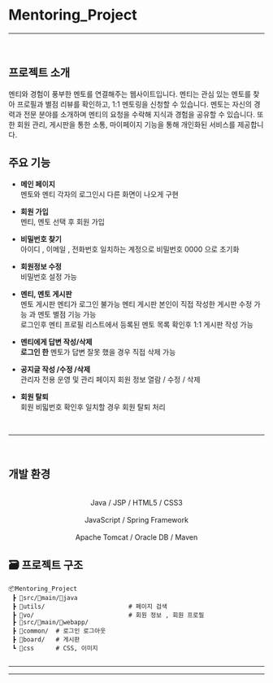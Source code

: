  # Mentoring_Project





-----------------------------------------------------------------------------------------------------------------

<br>

## 프로젝트 소개

멘티와 경험이 풍부한 멘토를 연결해주는 웹사이트입니다. 멘티는 관심 있는 멘토를 찾아 프로필과 별점 리뷰를 확인하고, 1:1 멘토링을 신청할 수 있습니다.
멘토는 자신의 경력과 전문 분야를 소개하며 멘티의 요청을 수락해 지식과 경험을 공유할 수 있습니다. 또한 회원 관리, 게시판을 통한 소통, 마이페이지 기능을 통해 개인화된 서비스를 제공합니다.



## 주요 기능

* **메인 페이지**   
  멘토와 멘티 각자의 로그인시 다른 화면이 나오게 구현
  
* **회원 가입**   
  멘티, 멘토 선택 후 회원 가입
  
* **비밀번호 찾기**   
  아이디 , 이메일 , 전화번호 일치하는 계정으로 비밀번호 0000 으로 초기화 
  
* **회원정보 수정**   
  비밀번호 설정 가능  
  
* **멘티, 멘토 게시판**   
  멘토 게시판 멘티가 로그인 불가능
  멘티 게시판 본인이 직접 작성한 게시판 수정 가능 과 멘토 별점 기능 가능
  <br>
  로그인후 멘티 프로필 리스트에서 등록된 멘토 목록 확인후 1:1 게시판 작성 가능
  </br>
* **멘티에게 답변 작성/삭제**   
  **로그인 한**  멘토가 답변 잘못 했을 경우 직접 삭제 가능   

* **공지글 작성 /수정 /삭제**   
     관리자 전용 운영 및 관리 페이지
     회원 정보 열람 / 수정 / 삭제 
 * **회원 탈퇴**   
    회원 비밃번호 확인후 일치할 경우 회원 탈퇴 처리
 
<br>

-----------------------------------------------------------------------------------------------------------------

<br>

##  개발 환경   

<div align="center">
  
<br>
Java / JSP / HTML5 / CSS3 </br>
<br>
JavaScript / Spring Framework
</br>
<br>
Apache Tomcat / Oracle DB / Maven
</br>
</div>


## 🗃 프로젝트 구조
```
📦Mentoring_Project
 ┣ 📂src/📂main/📂java
 ┣ 📂utils/                       # 페이지 검색
 ┣ 📂vo/                          # 회원 정보 , 회원 프로필
 ┣ 📂src/📂main/📂webapp/               
 ┣ 📂common/  # 로그인 로그아웃
 ┣ 📂board/   # 게시판      
 ┗ 📂css      # CSS, 이미지
 
```

---------------------------------------------------------------------------------------------------



-----------------------------------------------------------------------------------------------------------------

